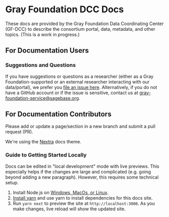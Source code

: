 # Gray Foundation DCC Docs 
These docs are provided by the Gray Foundation Data Coordinating Center (GF-DCC) to describe the consortium portal, data, metadata, and other topics.
(This is a work in progress.)

## For Documentation Users

### Suggestions and Questions
If you have suggestions or questions as a researcher (either as a Gray Foundation-supported or an external researcher interacting with our data/portal), we prefer you [file an issue here](https://github.com/gf-dcc/docs/issues). 
Alternatively, if you do not have a GitHub account or if the issue is sensitive, contact us at gray-foundation-service@sagebase.org.

## For Documentation Contributors

Please add or update a page/section in a new branch and submit a pull request (PR).

We're using the [Nextra](https://github.com/shuding/nextra) docs theme.

### Guide to Getting Started Locally 

Docs can be edited in "local development" mode with live previews. This especially helps if the changes are large and complicated (e.g. going beyond adding a new paragraph).
However, this requires some technical setup. 
1. Install Node.js on [Windows, MacOs, or Linux](https://kinsta.com/blog/how-to-install-node-js/). 
2. [Install yarn](https://www.hostinger.com/tutorials/how-to-install-yarn) and use yarn to install dependencies for this docs site. 
3. Run `yarn next` to preview the site at `http://localhost:3000`. As you make changes, live reload will show the updated site.


